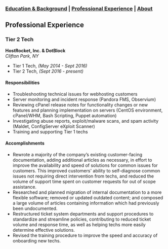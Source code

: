 ###  [Education & Background](https://caingraham.github.io/background)  |  [Professional Experience](https://caingraham.github.io/professional_experience)  |  [About](https://caingraham.github.io)

## Professional Experience

### Tier 2 Tech

**HostRocket, Inc. & DotBlock**  
*Clifton Park, NY*

- Tier 1 Tech, *(May 2014 - Sept 2016)*
- Tier 2 Tech, *(Sept 2016 - present)* 

#### Responsibilities

* Troubleshooting technical issues for webhosting customers
* Server monitoring and incident response (Pandora FMS, Observium)
* Reviewing cPanel release notes for functionality changes or new features and planning implementation on servers (CentOS environment, cPanel/WHM, Bash Scripting, Puppet automation)
* Investigating abuse reports, exploit/malware scans, and spam activity (Maldet, ConfigServer eXploit Scanner)
* Training and supporting Tier 1 techs

#### Accomplishments

* Rewrote a majority of the company’s existing customer-facing documentation, adding additional articles as necessary, in effort to improve the availability and speed of solutions for common issues for customers. This improved customers' ability to self-diagnose common issues not requiring direct intervention from techs, and reduced the volume of support time spent on customer requests for out of scope assistance.
* Researched and planned migration of internal documentation to a more flexible software; removed or updated outdated content; and composed a large volume of articles containing information which had previously been undocumented.
* Restructured ticket system departments and support procedures to standardize and streamline policies, contributing to reduced ticket volume and response time, as well as helping techs more easily determine effective solutions.
* Revised the training procedure to improve the speed and accuracy of onboarding new techs.
